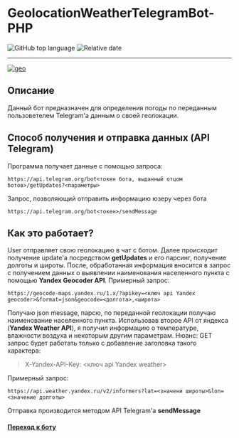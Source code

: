 # GeolocationWeatherTelegramBot-PHP

<img alt="GitHub top language" src="https://img.shields.io/github/languages/top/SuvorIgo/GeolocationWeatherTelegramBot-PHP">
<img alt="Relative date" src="https://img.shields.io/date/1666549781">

***
<a href="https://ibb.co/ZJFY5QB"><img src="https://i.ibb.co/n0Yn9X7/geo.jpg" alt="geo" border="0" align="center"></a>

## Описание
Данный бот предназначен для определения погоды по переданным пользоветелем Telegram'a данным о своей геолокации.

## Способ получения и отправка данных (API Telegram)

Программа получает данные с помощью запроса:
```
https://api.telegram.org/bot<токен бота, выданный отцом ботов>/getUpdates?<параметры>
```
Запрос, позволяющий отправить информацию юзеру через бота
```
https://api.telegram.org/bot<токен>/sendMessage
```

## Как это работает?

User отправляет свою геолокацию в чат с ботом. Далее происходит получение update'а посредством __getUpdates__ и его парсинг, получение долготы и широты. После, обработанная информация вносится в запрос с получением данных о выявлении наименования населенного пункта с помощью __Yandex Geocoder API__.
Примерный запрос:
```
https://geocode-maps.yandex.ru/1.x/?apikey=<ключ api Yandex geocoder>&format=json&geocode=<долгота>,<широта>
```
Получаю json message, парсю, по переданной геолокации получаю наименование населенного пункта.
Использовав второе API от яндекса (__Yandex Weather API__), я получил информацию о температуре, влажности воздуха и некоторым другим параметрам.
Нюанс: GET запрос будет работать только с добавление заголовка такого характера:
>X-Yandex-API-Key: <ключ api Yandex weather>

Примерный запрос:
```
https://api.weather.yandex.ru/v2/informers?lat=<значени широты>&lon=<значение долготы>
```
Отправка производится методом API Telegram'a __sendMessage__

#### [Переход к боту](https://t.me/geolocweather_bot)
